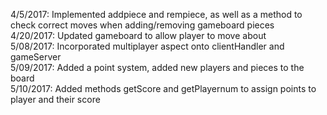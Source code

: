 4/5/2017: Implemented addpiece and rempiece, as well as a method to check correct moves when adding/removing gameboard pieces
<br>4/20/2017: Updated gameboard to allow player to move about
<br>5/08/2017: Incorporated multiplayer aspect onto clientHandler and gameServer
<br>5/09/2017: Added a point system, added new players and pieces to the board
<br>5/10/2017: Added methods getScore and getPlayernum to assign points to player and their score
